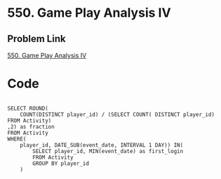 # 550. Game Play Analysis IV 

## Problem Link
[550. Game Play Analysis IV](https://leetcode.com/problems/game-play-analysis-iv/?envType=study-plan-v2&envId=top-sql-50)

# Code

```MySQL

SELECT ROUND(
    COUNT(DISTINCT player_id) / (SELECT COUNT( DISTINCT player_id) FROM Activity)
,2) as fraction
FROM Activity
WHERE(
    player_id, DATE_SUB(event_date, INTERVAL 1 DAY)) IN(
        SELECT player_id, MIN(event_date) as first_login
        FROM Activity
        GROUP BY player_id
    )
